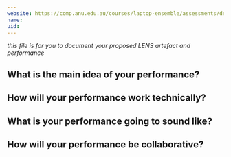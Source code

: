 ```yaml
---
website: https://comp.anu.edu.au/courses/laptop-ensemble/assessments/demo/
name: 
uid: 
---
```


_this file is for you to document your proposed LENS artefact and performance_

## What is the main idea of your performance?


## How will your performance work technically?


## What is your performance going to sound like?


## How will your performance be collaborative?

